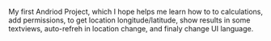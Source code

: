 My first Andriod Project,
which I hope helps me learn how to to calculations,
add permissions, to get location longitude/latitude, 
show results in some textviews, auto-refreh in location change,
and finaly change UI language.
